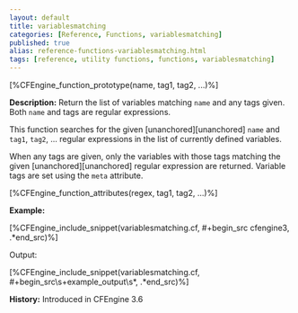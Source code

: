 ```yaml
---
layout: default
title: variablesmatching
categories: [Reference, Functions, variablesmatching]
published: true
alias: reference-functions-variablesmatching.html
tags: [reference, utility functions, functions, variablesmatching]
---
```


[%CFEngine_function_prototype(name, tag1, tag2, ...)%]

**Description:** Return the list of variables matching `name` and any tags
given. Both `name` and tags are regular expressions.

This function searches for the given [unanchored][unanchored] `name` and
`tag1`, `tag2`, ... regular expressions in the list of currently defined
variables. 

When any tags are given, only the variables with those tags matching the given
[unanchored][unanchored] regular expression are returned. Variable tags are set
using the `meta` attribute.

[%CFEngine_function_attributes(regex, tag1, tag2, ...)%]

**Example:**


[%CFEngine_include_snippet(variablesmatching.cf, #\+begin_src cfengine3, .*end_src)%]

Output:

[%CFEngine_include_snippet(variablesmatching.cf, #\+begin_src\s+example_output\s*, .*end_src)%]

**History:** Introduced in CFEngine 3.6
